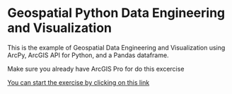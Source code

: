 # Geospatial Python Data Engineering and Visualization
This is the example of Geospatial Data Engineering and Visualization using ArcPy, ArcGIS API for Python, and a Pandas dataframe.

Make sure you already have ArcGIS Pro for do this excercise

[You can start the exercise by clicking on this link](/.ipynb_checkpoints/Data-Engineering-Notebook-start.ipynb)
